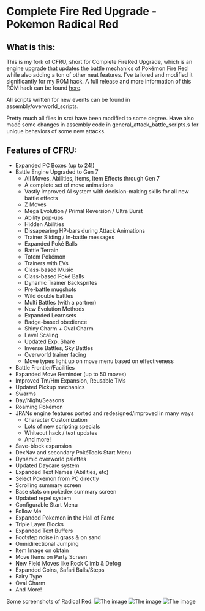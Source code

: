 # Complete Fire Red Upgrade - Pokemon Radical Red

## What is this:
This is my fork of CFRU, short for Complete FireRed Upgrade, which is an engine upgrade
that updates the battle mechanics of Pokémon Fire Red while also adding a ton of other
neat features. I've tailored and modified it significantly for my ROM hack. A full
release and more information of this ROM hack can be found [here](https://www.pokecommunity.com/showthread.php?t=437688).

All scripts written for new events can be found in assembly/overworld_scripts.

Pretty much all files in src/ have been modified to some degree. Have also
made some changes in assembly code in general_attack_battle_scripts.s for
unique behaviors of some new attacks.

## Features of CFRU:
* Expanded PC Boxes (up to 24!)
* Battle Engine Upgraded to Gen 7
  * All Moves, Abilities, Items, Item Effects through Gen 7
  * A complete set of move animations
  * Vastly improved AI system with decision-making skills for all new battle effects
  * Z Moves
  * Mega Evolution / Primal Reversion / Ultra Burst
  * Ability pop-ups
  * Hidden Abilities
  * Dissapearing HP-bars during Attack Animations
  * Trainer Sliding / In-battle messages
  * Expanded Poké Balls
  * Battle Terrain
  * Totem Pokémon
  * Trainers with EVs
  * Class-based Music
  * Class-based Poké Balls
  * Dynamic Trainer Backsprites
  * Pre-battle mugshots
  * Wild double battles
  * Multi Battles (with a partner)
  * New Evolution Methods
  * Expanded Learnsets
  * Badge-based obedience
  * Shiny Charm + Oval Charm
  * Level Scaling
  * Updated Exp. Share
  * Inverse Battles, Sky Battles
  * Overworld trainer facing
  * Move types light up on move menu based on effectiveness
* Battle Frontier/Facilities
* Expanded Move Reminder (up to 50 moves)
* Improved Tm/Hm Expansion, Reusable TMs
* Updated Pickup mechanics
* Swarms
* Day/Night/Seasons
* Roaming Pokémon
* JPANs engine features ported and redesigned/improved in many ways
  * Character Customization
  * Lots of new scripting specials
  * Whiteout hack / text updates
  * And more!
* Save-block expansion
* DexNav and secondary PokéTools Start Menu
* Dynamic overworld palettes
* Updated Daycare system
* Expanded Text Names (Abilities, etc)
* Select Pokemon from PC directly
* Scrolling summary screen
* Base stats on pokedex summary screen
* Updated repel system
* Configurable Start Menu
* Follow Me
* Expanded Pokemon in the Hall of Fame
* Triple Layer Blocks
* Expanded Text Buffers
* Footstep noise in grass & on sand
* Omnidirectional Jumping
* Item Image on obtain
* Move Items on Party Screen
* New Field Moves like Rock Climb & Defog
* Expanded Coins, Safari Balls/Steps
* Fairy Type
* Oval Charm
* And More!

Some screenshots of Radical Red:
![The image](https://i.imgur.com/AdPp5WZ.png)
![The image](https://cdn.discordapp.com/attachments/734297247193497651/737595918978777168/blademaster.png)
![The image](https://i.imgur.com/DYXEhQ4.png)
